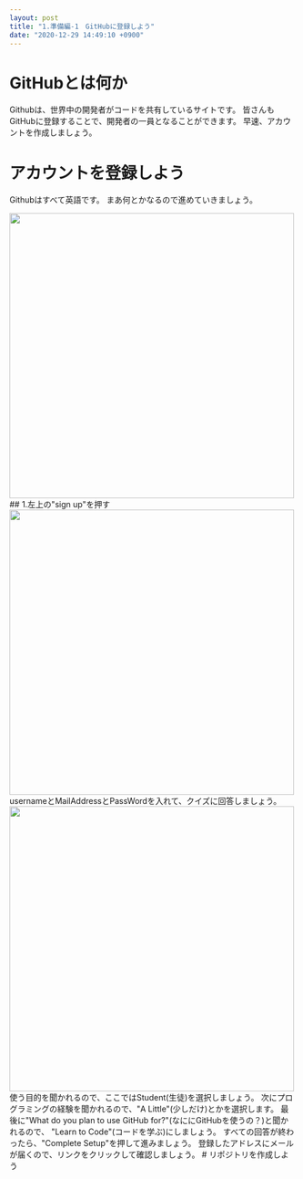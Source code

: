```yaml
---
layout: post
title: "1.準備編-1　GitHubに登録しよう"
date: "2020-12-29 14:49:10 +0900"
---
```

# GitHubとは何か
Githubは、世界中の開発者がコードを共有しているサイトです。
皆さんもGitHubに登録することで、開発者の一員となることができます。
早速、アカウントを作成しましょう。
# アカウントを登録しよう
Githubはすべて英語です。
まあ何とかなるので進めていきましょう。

<img src="https://startguide.jp/media-post/1-1/1.png" width="500px">
## 1.左上の"sign up"を押す
<img src="https://startguide.jp/media-post/1-1/2.png" width="500px">  
usernameとMailAddressとPassWordを入れて、クイズに回答しましょう。  

<img src="https://startguide.jp/media-post/1-1/3.png" width="500px">  
使う目的を聞かれるので、ここではStudent(生徒)を選択しましょう。
次にプログラミングの経験を聞かれるので、"A Little"(少しだけ)とかを選択します。
最後に"What do you plan to use GitHub for?"(なににGitHubを使うの？)と聞かれるので、
"Learn to Code"(コードを学ぶ)にしましょう。
すべての回答が終わったら、"Complete Setup"を押して進みましょう。
登録したアドレスにメールが届くので、リンクをクリックして確認しましょう。
# リポジトリを作成しよう
